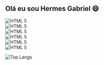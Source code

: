 ## Olá eu sou Hermes Gabriel 😄

<div style="display: inline-block">
    <img align:center alt="HTML 5" src="https://img.shields.io/badge/HTML5-E34F26?style=for-the-badge&logo=html5&logoColor=white">
<br/>

<div style="display: inline-block">
    <img align:center alt="HTML 5" src="https://img.shields.io/badge/CSS3-1572B6?style=for-the-badge&logo=css3&logoColor=white">
<br/>

<div style="display: inline-block">
    <img align:center alt="HTML 5" src="https://img.shields.io/badge/JavaScript-F7DF1E?style=for-the-badge&logo=javascript&logoColor=black">
<br/>

<div style="display: inline-block">
    <img align:center alt="HTML 5" src="https://img.shields.io/badge/TypeScript-007ACC?style=for-the-badge&logo=typescript&logoColor=white">
<br/>

<div style="display: inline-block">
    <img align:center alt="HTML 5" src="https://img.shields.io/badge/React-20232A?style=for-the-badge&logo=react&logoColor=61DAFB">
<br/>

<div style="display: inline-block">
    <img align:center alt="HTML 5" src="https://img.shields.io/badge/Tailwind_CSS-38B2AC?style=for-the-badge&logo=tailwind-css&logoColor=white">
<br/>

![Top Langs](https://github-readme-stats.vercel.app/api/top-langs/?username=hermesgsc&layout=compact)

